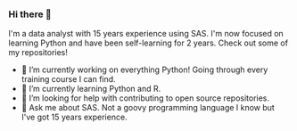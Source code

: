 ### Hi there 👋

I'm a data analyst with 15 years experience using SAS. I'm now focused on learning Python and have been self-learning for 2 years. Check out some of my repositories! 

- 🔭 I’m currently working on everything Python! Going through every training course I can find.
- 🌱 I’m currently learning Python and R.
- 🤔 I’m looking for help with contributing to open source repositories.
- 💬 Ask me about SAS. Not a goovy programming language I know but I've got 15 years experience.
